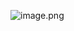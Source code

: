 ![image.png](https://upload-images.jianshu.io/upload_images/1691484-9ae4edd5e82177be.png?imageMogr2/auto-orient/strip%7CimageView2/2/w/1240)
